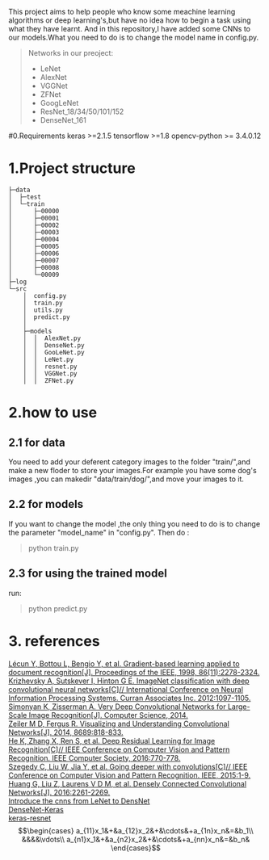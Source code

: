 
This project aims to help people who know some meachine learning algorithms or deep learning's,but have no idea how to begin a task using what they have learnt.
And in this repository,I have added some CNNs to our models.What you need to do is to change the model name in config.py.

>Networks in our preoject:
>- LeNet
>- AlexNet  
>- VGGNet
>- ZFNet
>- GoogLeNet
>- ResNet_18/34/50/101/152
>- DenseNet_161

#0.Requirements
keras >=2.1.5
tensorflow >=1.8
opencv-python >= 3.4.0.12
# 1.Project structure
```tree
├─data             
│  ├─test          
│  └─train         
│      ├─00000     
│      ├─00001     
│      ├─00002     
│      ├─00003     
│      ├─00004     
│      ├─00005     
│      ├─00006     
│      ├─00007     
│      ├─00008     
│      └─00009     
├─log              
└─src              
    │  config.py
    │  train.py
    │  utils.py
    │  predict.py
    │
    ├─models
    │  │  AlexNet.py
    │  │  DenseNet.py
    │  │  GooLeNet.py
    │  │  LeNet.py
    │  │  resnet.py
    │  │  VGGNet.py
    │  │  ZFNet.py 
```
# 2.how to use
## 2.1 for data 
You need to add your deferent category images to the folder "train/",and make a new floder to store your images.For example you have some dog's images ,you can makedir "data/train/dog/",and move your images to it.
## 2.2 for models
If you want to change the model ,the only thing you need to do is to change the parameter "model_name" in "config.py".
Then do :
>python train.py

## 2.3 for using the trained model
run:
>python predict.py

# 3. references
[Lécun Y, Bottou L, Bengio Y, et al. Gradient-based learning applied to document recognition[J]. Proceedings of the IEEE, 1998, 86(11):2278-2324.](http://www.cs.princeton.edu/courses/archive/spr08/cos598B/Lectures/LeCunEtAl.pdf)<br>
[Krizhevsky A, Sutskever I, Hinton G E. ImageNet classification with deep convolutional neural networks[C]// International Conference on Neural Information Processing Systems. Curran Associates Inc. 2012:1097-1105.](http://ml.informatik.uni-freiburg.de/former/_media/teaching/ws1314/dl/talk_simon_group2.pdf)<br>
 [Simonyan K, Zisserman A. Very Deep Convolutional Networks for Large-Scale Image Recognition[J]. Computer Science, 2014.](https://arxiv.org/pdf/1409.1556.pdf)<br>
 [Zeiler M D, Fergus R. Visualizing and Understanding Convolutional Networks[J]. 2014, 8689:818-833.](https://arxiv.org/pdf/1311.2901.pdf)<br>
 [He K, Zhang X, Ren S, et al. Deep Residual Learning for Image Recognition[C]// IEEE Conference on Computer Vision and Pattern Recognition. IEEE Computer Society, 2016:770-778.](https://arxiv.org/pdf/1512.03385)<br>
 [Szegedy C, Liu W, Jia Y, et al. Going deeper with convolutions[C]// IEEE Conference on Computer Vision and Pattern Recognition. IEEE, 2015:1-9.](https://arxiv.org/pdf/1409.4842.pdf)<br>
[Huang G, Liu Z, Laurens V D M, et al. Densely Connected Convolutional Networks[J]. 2016:2261-2269.](https://arxiv.org/pdf/1608.06993.pdf)<br>
 [Introduce the cnns from LeNet to DensNet](https://www.cnblogs.com/skyfsm/p/8451834.html)<br>
 [DenseNet-Keras](https://github.com/flyyufelix/DenseNet-Keras)<br>
[keras-resnet](https://github.com/raghakot/keras-resnet)<br>
$$\begin{cases} 
		a_{11}x_1&+&a_{12}x_2&+&\cdots&+a_{1n}x_n&=&b_1\\
		&&&&\vdots\\
		a_{n1}x_1&+&a_{n2}x_2&+&\cdots&+a_{nn}x_n&=&b_n&			
	\end{cases}$$
